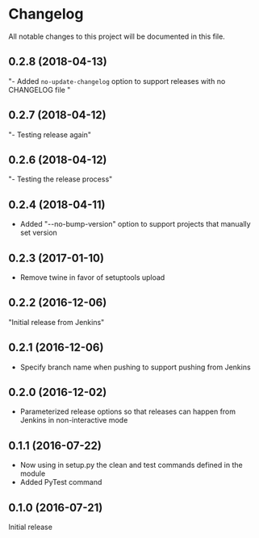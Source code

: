 # Changelog

All notable changes to this project will be documented in this file.

0.2.8 (2018-04-13)
------------------
"- Added `no-update-changelog` option to support releases with no CHANGELOG file
"

0.2.7 (2018-04-12)
------------------
"- Testing release again"

0.2.6 (2018-04-12)
------------------
"- Testing the release process"

0.2.4 (2018-04-11)
------------------
- Added "--no-bump-version" option to support projects that manually set version

0.2.3 (2017-01-10)
------------------
- Remove twine in favor of setuptools upload

0.2.2 (2016-12-06)
------------------
"Initial release from Jenkins"

0.2.1 (2016-12-06)
------------------
- Specify branch name when pushing to support pushing from Jenkins

0.2.0 (2016-12-02)
------------------
- Parameterized release options so that releases can happen from Jenkins in non-interactive mode

0.1.1 (2016-07-22)
------------------
- Now using in setup.py the clean and test commands defined in the module
- Added PyTest command

0.1.0 (2016-07-21)
------------------
Initial release